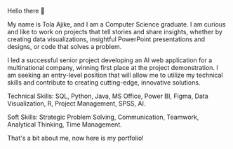 Hello there 👋

My name is Tola Ajike, and I am a Computer Science graduate. I am curious and like to work on projects that tell stories and share insights, whether by creating data visualizations, insightful PowerPoint presentations and designs, or code that solves a problem.

I led a successful senior project developing an AI web application for a multinational company, winning first place at the project demonstration. I am seeking an entry-level position that will allow me to utilize my technical skills and contribute to creating cutting-edge, innovative solutions. 

Technical Skills: SQL, Python, Java, MS Office, Power BI, Figma, Data Visualization, R, Project Management, SPSS, AI.

Soft Skills: Strategic Problem Solving, Communication, Teamwork, Analytical Thinking, Time Management.

That's a bit about me, now here is my portfolio!
